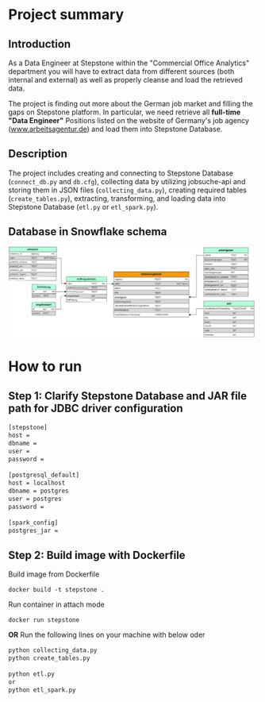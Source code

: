 # Project summary
## Introduction
As a Data Engineer at Stepstone within the "Commercial Office Analytics" department you will have to extract data from
different sources (both internal and external) as well as properly cleanse and load the retrieved data.

The project is finding out more about the German job market and filling the gaps on Stepstone platform. In particular,
we need retrieve all **full-time "Data Engineer"** Positions listed on the website of Germany's job agency 
(www.arbeitsagentur.de) and load them into Stepstone Database.

## Description
The project includes creating and connecting to Stepstone Database (`connect_db.py` and `db.cfg`), collecting data by 
utilizing jobsuche-api and storing them in JSON files (`collecting_data.py`), creating required tables 
(`create_tables.py`), extracting, transforming, and loading data into Stepstone Database (`etl.py` or `etl_spark.py`).

## Database in Snowflake schema
![Snowflake_schema.PNG](Snowflake_schema.png "Stepstone Snowflake schema")

# How to run
## Step 1: Clarify Stepstone Database and JAR file path for JDBC driver configuration
```buildoutcfg
[stepstone]
host = 
dbname = 
user = 
password = 

[postgresql_default]
host = localhost
dbname = postgres
user = postgres
password = 

[spark_config]
postgres_jar = 
```

## Step 2: Build image with Dockerfile
Build image from Dockerfile
```commandline
docker build -t stepstone .
```

Run container in attach mode
```commandline
docker run stepstone
```

**OR** Run the following lines on your machine with below oder 
```commandline
python collecting_data.py
python create_tables.py

python etl.py 
or 
python etl_spark.py
```
